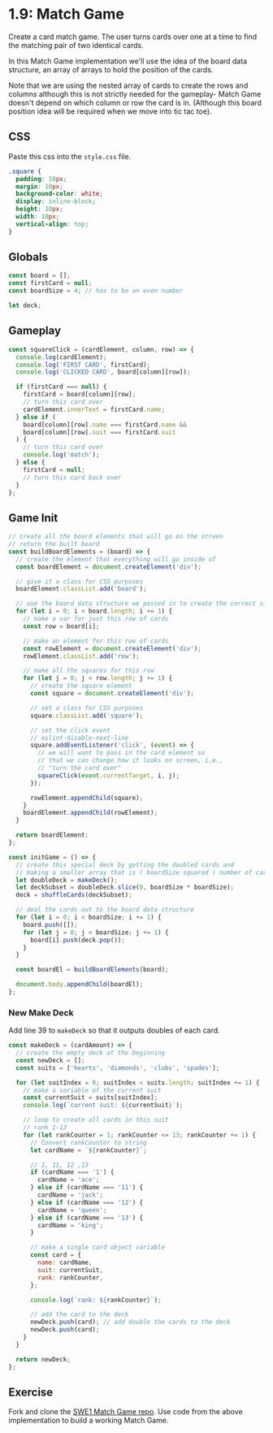 # 1.9: Match Game

Create a card match game. The user turns cards over one at a time to find the matching pair of two identical cards.

In this Match Game implementation we'll use the idea of the board data structure, an array of arrays to hold the position of the cards.

Note that we are using the nested array of cards to create the rows and columns although this is not strictly needed for the gameplay- Match Game doesn't depend on which column or row the card is in. \(Although this board position idea will be required when we move into tic tac toe\).

## CSS

Paste this css into the `style.css` file.

```css
.square {
  padding: 10px;
  margin: 10px;
  background-color: white;
  display: inline-block;
  height: 10px;
  width: 10px;
  vertical-align: top;
}
```

## Globals

```javascript
const board = [];
const firstCard = null;
const boardSize = 4; // has to be an even number

let deck;
```

## Gameplay

```javascript
const squareClick = (cardElement, column, row) => {
  console.log(cardElement);
  console.log('FIRST CARD', firstCard);
  console.log('CLICKED CARD', board[column][row]);

  if (firstCard === null) {
    firstCard = board[column][row];
    // turn this card over
    cardElement.innerText = firstCard.name;
  } else if (
    board[column][row].name === firstCard.name &&
    board[column][row].suit === firstCard.suit
  ) {
    // turn this card over
    console.log('match');
  } else {
    firstCard = null;
    // turn this card back over
  }
};
```

## Game Init

```javascript
// create all the board elements that will go on the screen
// return the built board
const buildBoardElements = (board) => {
  // create the element that everything will go inside of
  const boardElement = document.createElement('div');

  // give it a class for CSS purposes
  boardElement.classList.add('board');

  // use the board data structure we passed in to create the correct size board
  for (let i = 0; i < board.length; i += 1) {
    // make a var for just this row of cards
    const row = board[i];

    // make an element for this row of cards
    const rowElement = document.createElement('div');
    rowElement.classList.add('row');

    // make all the squares for this row
    for (let j = 0; j < row.length; j += 1) {
      // create the square element
      const square = document.createElement('div');

      // set a class for CSS purposes
      square.classList.add('square');

      // set the click event
      // eslint-disable-next-line
      square.addEventListener('click', (event) => {
        // we will want to pass in the card element so
        // that we can change how it looks on screen, i.e.,
        // "turn the card over"
        squareClick(event.currentTarget, i, j);
      });

      rowElement.appendChild(square);
    }
    boardElement.appendChild(rowElement);
  }

  return boardElement;
};

const initGame = () => {
  // create this special deck by getting the doubled cards and
  // making a smaller array that is ( boardSize squared ) number of cards
  let doubleDeck = makeDeck();
  let deckSubset = doubleDeck.slice(0, boardSize * boardSize);
  deck = shuffleCards(deckSubset);

  // deal the cards out to the board data structure
  for (let i = 0; i < boardSize; i += 1) {
    board.push([]);
    for (let j = 0; j < boardSize; j += 1) {
      board[i].push(deck.pop());
    }
  }

  const boardEl = buildBoardElements(board);

  document.body.appendChild(boardEl);
};
```

### New Make Deck

Add line 39 to `makeDeck` so that it outputs doubles of each card.

```javascript
const makeDeck = (cardAmount) => {
  // create the empty deck at the beginning
  const newDeck = [];
  const suits = ['hearts', 'diamonds', 'clubs', 'spades'];

  for (let suitIndex = 0; suitIndex < suits.length; suitIndex += 1) {
    // make a variable of the current suit
    const currentSuit = suits[suitIndex];
    console.log(`current suit: ${currentSuit}`);

    // loop to create all cards in this suit
    // rank 1-13
    for (let rankCounter = 1; rankCounter <= 13; rankCounter += 1) {
      // Convert rankCounter to string
      let cardName = `${rankCounter}`;

      // 1, 11, 12 ,13
      if (cardName === '1') {
        cardName = 'ace';
      } else if (cardName === '11') {
        cardName = 'jack';
      } else if (cardName === '12') {
        cardName = 'queen';
      } else if (cardName === '13') {
        cardName = 'king';
      }

      // make a single card object variable
      const card = {
        name: cardName,
        suit: currentSuit,
        rank: rankCounter,
      };

      console.log(`rank: ${rankCounter}`);

      // add the card to the deck
      newDeck.push(card); // add double the cards to the deck
      newDeck.push(card);
    }
  }

  return newDeck;
};
```

## Exercise

Fork and clone the [SWE1 Match Game repo](https://github.com/rocketacademy/match-game-swe1). Use code from the above implementation to build a working Match Game.

